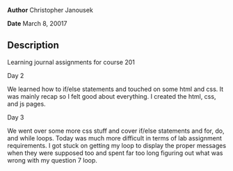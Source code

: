 **Author** Christopher Janousek

**Date** March 8, 20017

## Description
Learning journal assignments for course 201



Day 2

We learned how to if/else statements and touched on some html and css. It was mainly recap so I felt good about everything. I created the html, css, and js pages. 

Day 3

We went over some more css stuff and cover if/else statements and for, do, and while loops. Today was much more difficult in terms of lab assignment requirements. I got stuck on getting my loop to display the proper messages when they were supposed too and spent far too long figuring out what was wrong with my question 7 loop.
